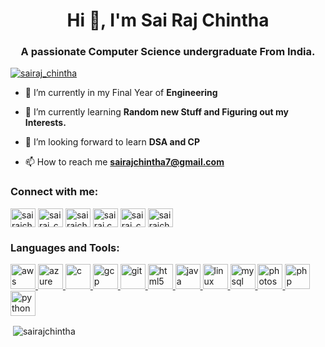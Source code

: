 
<h1 align="center">Hi 👋, I'm Sai Raj Chintha</h1>
<h3 align="center">A passionate Computer Science undergraduate From India.</h3>

<p align="left"> <a href="https://twitter.com/sairaj_chintha" target="blank"><img src="https://img.shields.io/twitter/follow/sairaj_chintha?logo=twitter&style=for-the-badge" alt="sairaj_chintha" /></a> </p>

- 🔭 I’m currently in my Final Year of **Engineering**

- 🌱 I’m currently learning **Random new Stuff and Figuring out my Interests.**

- 👯 I’m looking forward to learn **DSA and CP**

- 📫 How to reach me **sairajchintha7@gmail.com**

<p align="left">
<h3 align="left">Connect with me:</h3>
<a href="https://dev.to/sairajchintha" target="blank"><img align="center" src="https://cdn.jsdelivr.net/npm/simple-icons@3.0.1/icons/dev-dot-to.svg" alt="sairajchintha" height="30" width="40" /></a>
<a href="https://twitter.com/sairaj_chintha" target="blank"><img align="center" src="https://cdn.jsdelivr.net/npm/simple-icons@3.0.1/icons/twitter.svg" alt="sairaj_chintha" height="30" width="40" /></a>
<a href="https://linkedin.com/in/sairajchintha" target="blank"><img align="center" src="https://cdn.jsdelivr.net/npm/simple-icons@3.0.1/icons/linkedin.svg" alt="sairajchintha" height="30" width="40" /></a>
<a href="https://fb.com/sairaj.chintha" target="blank"><img align="center" src="https://cdn.jsdelivr.net/npm/simple-icons@3.0.1/icons/facebook.svg" alt="sairaj.chintha" height="30" width="40" /></a>
<a href="https://instagram.com/sairaj_chintha" target="blank"><img align="center" src="https://cdn.jsdelivr.net/npm/simple-icons@3.0.1/icons/instagram.svg" alt="sairaj_chintha" height="30" width="40" /></a>
<a href="https://www.hackerrank.com/sairajchintha" target="blank"><img align="center" src="https://cdn.jsdelivr.net/npm/simple-icons@3.0.1/icons/hackerrank.svg" alt="sairajchintha" height="30" width="40" /></a>
</p>

<h3 align="left">Languages and Tools:</h3>
<p align="left"> <a href="https://aws.amazon.com" target="_blank"> <img src="https://devicons.github.io/devicon/devicon.git/icons/amazonwebservices/amazonwebservices-original-wordmark.svg" alt="aws" width="40" height="40"/> </a> <a href="https://azure.microsoft.com/en-in/" target="_blank"> <img src="https://www.vectorlogo.zone/logos/microsoft_azure/microsoft_azure-icon.svg" alt="azure" width="40" height="40"/> </a> <a href="https://www.cprogramming.com/" target="_blank"> <img src="https://devicons.github.io/devicon/devicon.git/icons/c/c-original.svg" alt="c" width="40" height="40"/> </a> <a href="https://cloud.google.com" target="_blank"> <img src="https://www.vectorlogo.zone/logos/google_cloud/google_cloud-icon.svg" alt="gcp" width="40" height="40"/> </a> <a href="https://git-scm.com/" target="_blank"> <img src="https://www.vectorlogo.zone/logos/git-scm/git-scm-icon.svg" alt="git" width="40" height="40"/> </a> <a href="https://www.w3.org/html/" target="_blank"> <img src="https://devicons.github.io/devicon/devicon.git/icons/html5/html5-original-wordmark.svg" alt="html5" width="40" height="40"/> </a> <a href="https://www.java.com" target="_blank"> <img src="https://devicons.github.io/devicon/devicon.git/icons/java/java-original-wordmark.svg" alt="java" width="40" height="40"/> </a> <a href="https://www.linux.org/" target="_blank"> <img src="https://devicons.github.io/devicon/devicon.git/icons/linux/linux-original.svg" alt="linux" width="40" height="40"/> </a> <a href="https://www.mysql.com/" target="_blank"> <img src="https://devicons.github.io/devicon/devicon.git/icons/mysql/mysql-original-wordmark.svg" alt="mysql" width="40" height="40"/> </a> <a href="https://www.photoshop.com/en" target="_blank"> <img src="https://devicons.github.io/devicon/devicon.git/icons/photoshop/photoshop-plain.svg" alt="photoshop" width="40" height="40"/> </a> <a href="https://www.php.net" target="_blank"> <img src="https://devicons.github.io/devicon/devicon.git/icons/php/php-original.svg" alt="php" width="40" height="40"/> </a> <a href="https://www.python.org" target="_blank"> <img src="https://devicons.github.io/devicon/devicon.git/icons/python/python-original.svg" alt="python" width="40" height="40"/> </a> </p>

<p>&nbsp;<img align="center" src="https://github-readme-stats.vercel.app/api?username=sairajchintha&show_icons=true" alt="sairajchintha" /></p>
